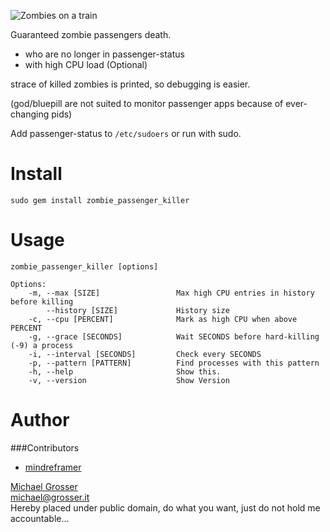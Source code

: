 ![Zombies on a train](http://www.motifake.com/image/demotivational-poster/1002/zombies-on-a-train-zombies-oh-shi-demotivational-poster-1265174018.jpg)

Guaranteed zombie passengers death.

 - who are no longer in passenger-status
 - with high CPU load (Optional)

strace of killed zombies is printed, so debugging is easier.

(god/bluepill are not suited to monitor passenger apps because of ever-changing pids)

Add passenger-status to `/etc/sudoers` or run with sudo.

Install
=======
    sudo gem install zombie_passenger_killer

Usage
=====

    zombie_passenger_killer [options]

    Options:
        -m, --max [SIZE]                 Max high CPU entries in history before killing
            --history [SIZE]             History size
        -c, --cpu [PERCENT]              Mark as high CPU when above PERCENT
        -g, --grace [SECONDS]            Wait SECONDS before hard-killing (-9) a process
        -i, --interval [SECONDS]         Check every SECONDS
        -p, --pattern [PATTERN]          Find processes with this pattern
        -h, --help                       Show this.
        -v, --version                    Show Version


Author
======

###Contributors
 - [mindreframer](https://github.com/mindreframer)

[Michael Grosser](http://grosser.it)<br/>
michael@grosser.it<br/>
Hereby placed under public domain, do what you want, just do not hold me accountable...
